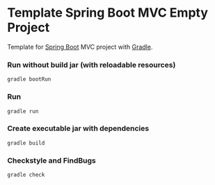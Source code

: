 Template Spring Boot MVC Empty Project
=====================

Template for [Spring Boot](http://projects.spring.io/spring-boot/) MVC project with [Gradle](http://gradle.org/).

### Run without build jar (with reloadable resources) ###
```
gradle bootRun
```

### Run ###
```
gradle run
```

### Create executable jar with dependencies ###
```
gradle build
```

### Checkstyle and FindBugs
```
gradle check
```
